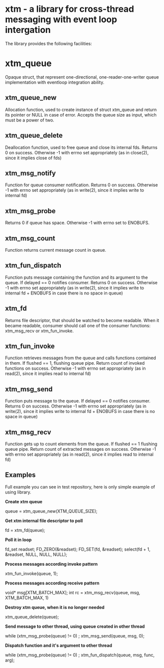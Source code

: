# xtm - a library for cross-thread messaging with event loop intergation

The library provides the following facilities:

# xtm_queue

Opaque struct, that represent one-directional, one-reader-one-writer queue
implementation with eventloop integration ability.

## xtm_queue_new

Allocation function, used to create instance of struct xtm_queue and return
its pointer or NULL in case of error. Accepts the queue size as input, which
must be a power of two.

## xtm_queue_delete

Deallocation function, used to free queue and close its internal fds.
Returns 0 on success. Otherwise -1 with errno set appropriately (as in
close(2), since it implies close of fds)

## xtm_msg_notify

Function for queue consumer notification.
Returns 0 on success. Otherwise -1 with errno set appropriately (as in
write(2), since it implies write to internal fd)

## xtm_msg_probe

Returns 0 if queue has space. Otherwise -1 with errno set to ENOBUFS.

## xtm_msg_count

Function returns current message count in queue.

## xtm_fun_dispatch

Function puts message containing the function and its argument to the queue.
If delayed == 0 notifies consumer.
Returns 0 on success. Otherwise -1 with errno set appropriately (as in
write(2), since it implies write to internal fd + ENOBUFS in case there
is no space in queue)

## xtm_fd

Returns file descriptor, that should be watched to become readable. When it
became readable, consumer should call one of the consumer functions:
xtm_msg_recv or xtm_fun_invoke.

## xtm_fun_invoke

Function retrieves messages from the queue and calls functions contained
in them. If flushed == 1, flushing queue pipe. Return count of invoked
functions on success. Otherwise -1 with errno set appropriately (as in
read(2), since it implies read to internal fd)

## xtm_msg_send

Function puts message to the queue. If delayed == 0 notifies consumer.
Returns 0 on success. Otherwise -1 with errno set appropriately (as in
write(2), since it implies write to internal fd + ENOBUFS in case there
is no space in queue)

## xtm_msg_recv

Function gets up to count elements from the queue. If flushed == 1 flushing
queue pipe. Return count of extracted messages on success. Otherwise -1 with
errno set appropriately (as in read(2), since it implies read to internal fd)

Examples
--------

Full example you can see in test repository, here is only simple example of
using library.

**Create xtm queue**

queue = xtm_queue_new(XTM_QUEUE_SIZE);

**Get xtm internal file descriptor to poll**

fd = xtm_fd(queue);

**Poll it in loop**

fd_set readset;
FD_ZERO(&readset);
FD_SET(fd, &readset);
select(fd + 1, &readset, NULL, NULL, NULL);

**Process messages according invoke pattern**

xtm_fun_invoke(queue, 1);

**Process messages according receive pattern**

void* msg[XTM_BATCH_MAX];
int rc = xtm_msg_recv(queue, msg, XTM_BATCH_MAX, 1)

**Destroy xtm queue, when it is no longer needed**

xtm_queue_delete(queue);

**Send message to other thread, using queue created in other thread**

while (xtm_msg_probe(queue) != 0)
	;
xtm_msg_send(queue, msg, 0);

**Dispatch function and it's argument to other thread**

while (xtm_msg_probe(queue) != 0)
	;
xtm_fun_dispatch(queue, msg, func, arg);
